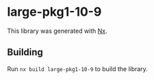 # large-pkg1-10-9

This library was generated with [Nx](https://nx.dev).

## Building

Run `nx build large-pkg1-10-9` to build the library.
